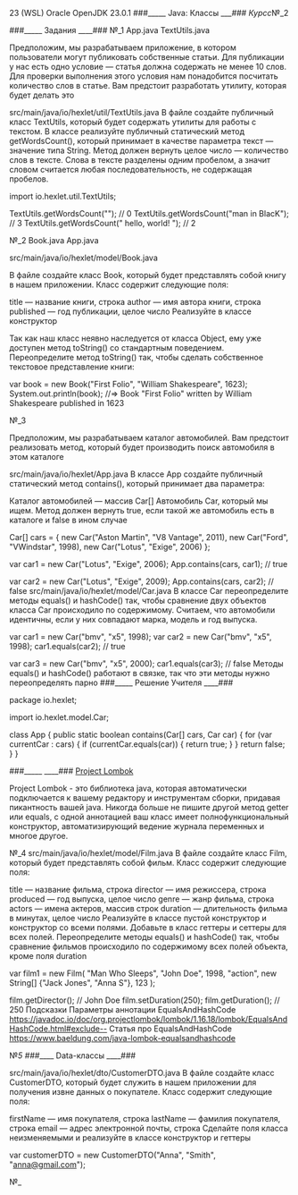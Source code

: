 

23 (WSL) Oracle OpenJDK 23.0.1
###_____ Java: Классы ____###
Курсс_№_2

###_____ Задания ____###
№_1
App.java
TextUtils.java

Предположим, мы разрабатываем приложение, в котором пользователи могут 
публиковать собственные статьи. Для публикации у нас есть одно 
условие — статья должна содержать не менее 10 слов. Для проверки выполнения 
этого условия нам понадобится посчитать количество слов в статье. 
Вам предстоит разработать утилиту, которая будет делать это

src/main/java/io/hexlet/util/TextUtils.java
В файле создайте публичный класс TextUtils, который будет содержать утилиты 
для работы с текстом. В классе реализуйте публичный статический 
метод getWordsCount(), который принимает в качестве параметра 
текст — значение типа String. Метод должен вернуть целое 
число — количество слов в тексте. Слова в тексте разделены одним пробелом, 
а значит словом считается любая последовательность, не содержащая пробелов.

import io.hexlet.util.TextUtils;

TextUtils.getWordsCount(""); // 0
TextUtils.getWordsCount("man in BlacK"); // 3
TextUtils.getWordsCount("  hello, world!  "); // 2

№_2
Book.java
App.java

src/main/java/io/hexlet/model/Book.java

В файле создайте класс Book, который будет представлять собой книгу в нашем 
приложении. Класс содержит следующие поля:

title — название книги, строка
author — имя автора книги, строка
published — год публикации, целое число
Реализуйте в классе конструктор

Так как наш класс неявно наследуется от класса Object, ему уже доступен 
метод toString() со стандартным поведением. Переопределите метод toString() 
так, чтобы сделать собственное текстовое представление книги:

var book = new Book("First Folio", "William Shakespeare", 1623);
System.out.println(book); //=> Book "First Folio" written by William Shakespeare published in 1623

№_3

Предположим, мы разрабатываем каталог автомобилей. Вам предстоит реализовать метод, который будет производить поиск автомобиля в этом каталоге

src/main/java/io/hexlet/App.java
В классе App создайте публичный статический метод contains(), который принимает два параметра:

Каталог автомобилей — массив Car[]
Автомобиль Car, который мы ищем.
Метод должен вернуть true, если такой же автомобиль есть в каталоге и false в ином случае

Car[] cars = {
new Car("Aston Martin", "V8 Vantage", 2011),
new Car("Ford", "VWindstar", 1998),
new Car("Lotus", "Exige", 2006)
};

var car1 = new Car("Lotus", "Exige", 2006);
App.contains(cars, car1); // true

var car2 = new Car("Lotus", "Exige", 2009);
App.contains(cars, car2); // false
src/main/java/io/hexlet/model/Car.java
В классе Car переопределите методы equals() и hashCode() так, чтобы сравнение двух объектов класса Car происходило по содержимому. Считаем, что автомобили идентичны, если у них совпадают марка, модель и год выпуска.

var car1 = new Car("bmv", "x5", 1998);
var car2 = new Car("bmv", "x5", 1998);
car1.equals(car2); // true

var car3 = new Car("bmv", "x5", 2000);
car1.equals(car3); // false
Методы equals() и hashCode() работают в связке, так что эти методы нужно переопределять парно
###_____ Решение Учителя ____###

package io.hexlet;

import io.hexlet.model.Car;

class App {
    public static boolean contains(Car[] cars, Car car) {
        for (var currentCar : cars) {
            if (currentCar.equals(car)) {
            return true;
            }
        }
        return false;
    }
}

###_____  ____###
[Project Lombok](https://projectlombok.org/#) 


Project Lombok - это библиотека java, которая автоматически подключается 
к вашему редактору и инструментам сборки, придавая пикантность вашей java.
Никогда больше не пишите другой метод getter или equals, с одной аннотацией 
ваш класс имеет полнофункциональный конструктор, автоматизирующий ведение 
журнала переменных и многое другое.

№_4
src/main/java/io/hexlet/model/Film.java
В файле создайте класс Film, который будет представлять собой фильм. Класс содержит следующие поля:

title — название фильма, строка
director — имя режиссера, строка
produced — год выпуска, целое число
genre — жанр фильма, строка
actors — имена актеров, массив строк
duration — длительность фильма в минутах, целое число
Реализуйте в классе пустой конструктор и конструктор со всеми полями. Добавьте в класс геттеры и сеттеры для всех полей. Переопределите методы equals() и hashCode() так, чтобы сравнение фильмов происходило по содержимому всех полей объекта, кроме поля duration

var film1 = new Film(
"Man Who Sleeps",
"John Doe",
1998,
"action",
new String[] {"Jack Jones", "Anna S"},
123
);

film.getDirector(); // John Doe
film.setDuration(250);
film.getDuration(); // 250
Подсказки
Параметры аннотации EqualsAndHashCode   https://javadoc.io/doc/org.projectlombok/lombok/1.16.18/lombok/EqualsAndHashCode.html#exclude--
Статья про EqualsAndHashCode    https://www.baeldung.com/java-lombok-equalsandhashcode

№_5
###_____ Data-классы ____###

src/main/java/io/hexlet/dto/CustomerDTO.java
В файле создайте класс CustomerDTO, который будет служить в нашем приложении для получения извне данных о покупателе. Класс содержит следующие поля:

firstName — имя покупателя, строка
lastName — фамилия покупателя, строка
email — адрес электронной почты, строка
Сделайте поля класса неизменяемыми и реализуйте в классе конструктор и геттеры

var customerDTO = new CustomerDTO("Anna", "Smith", "anna@gmail.com");

№_
